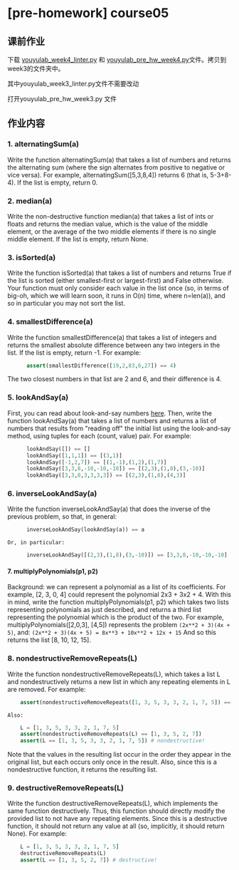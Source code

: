 # \[pre-homework\] course05

## 课前作业

下载 [youyulab\_week4\_linter.py](http://ossp.pengjunjie.com/youyulab_week4_linter.py) 和 [youyulab\_pre\_hw\_week4.py](http://ossp.pengjunjie.com/youyulab_pre_hw_week4.py)文件。拷贝到week3的文件夹中。

其中youyulab\_week3\_linter.py文件不需要改动

打开youyulab\_pre\_hw\_week3.py 文件

## 作业内容

### 1. **alternatingSum\(a\)**

Write the function alternatingSum\(a\) that takes a list of numbers and returns the alternating sum \(where the sign alternates from positive to negative or vice versa\). For example, alternatingSum\(\[5,3,8,4\]\) returns 6 \(that is, 5-3+8-4\). If the list is empty, return 0.

### 2. **median\(a\)**

Write the non-destructive function median\(a\) that takes a list of ints or floats and returns the median value, which is the value of the middle element, or the average of the two middle elements if there is no single middle element. If the list is empty, return None.

### 3. **isSorted\(a\)**

Write the function isSorted\(a\) that takes a list of numbers and returns True if the list is sorted \(either smallest-first or largest-first\) and False otherwise. Your function must only consider each value in the list once \(so, in terms of big-oh, which we will learn soon, it runs in O\(n\) time, where n=len\(a\)\), and so in particular you may not sort the list.

### 4. **smallestDifference\(a\)**

Write the function smallestDifference\(a\) that takes a list of integers and returns the smallest absolute difference between any two integers in the list. If the list is empty, return -1. For example:

```python
      assert(smallestDifference([19,2,83,6,27]) == 4)
```

The two closest numbers in that list are 2 and 6, and their difference is 4.

### 5. **lookAndSay\(a\)**

First, you can read about look-and-say numbers [here](https://en.wikipedia.org/wiki/Look-and-say_sequence). Then, write the function lookAndSay\(a\) that takes a list of numbers and returns a list of numbers that results from "reading off" the initial list using the look-and-say method, using tuples for each \(count, value\) pair. For example:

```python
      lookAndSay([]) == []
      lookAndSay([1,1,1]) == [(3,1)]
      lookAndSay([-1,2,7]) == [(1,-1),(1,2),(1,7)]
      lookAndSay([3,3,8,-10,-10,-10]) == [(2,3),(1,8),(3,-10)]
      lookAndSay([3,3,8,3,3,3,3]) == [(2,3),(1,8),(4,3)]
```

### 6. **inverseLookAndSay\(a\)**

Write the function inverseLookAndSay\(a\) that does the inverse of the previous problem, so that, in general:

```python
      inverseLookAndSay(lookAndSay(a)) == a
```

```text
Or, in particular:
```

```python
      inverseLookAndSay([(2,3),(1,8),(3,-10)]) == [3,3,8,-10,-10,-10]
```

#### 7. **multiplyPolynomials\(p1, p2\)**

Background: we can represent a polynomial as a list of its coefficients. For example, \[2, 3, 0, 4\] could represent the polynomial 2x3 + 3x2 + 4. With this in mind, write the function multiplyPolynomials\(p1, p2\) which takes two lists representing polynomials as just described, and returns a third list representing the polynomial which is the product of the two. For example, multiplyPolynomials\(\[2,0,3\], \[4,5\]\) represents the problem `(2x**2 + 3)(4x + 5)`, and: `(2x**2 + 3)(4x + 5) = 8x**3 + 10x**2 + 12x + 15` And so this returns the list \[8, 10, 12, 15\].

### 8. **nondestructiveRemoveRepeats\(L\)**

Write the function nondestructiveRemoveRepeats\(L\), which takes a list L and nondestructively returns a new list in which any repeating elements in L are removed. For example:

```python
    assert(nondestructiveRemoveRepeats([1, 3, 5, 3, 3, 2, 1, 7, 5]) ==[1, 3, 5, 2, 7])
```

```text
Also:
```

```python
    L = [1, 3, 5, 3, 3, 2, 1, 7, 5]
    assert(nondestructiveRemoveRepeats(L) == [1, 3, 5, 2, 7])
    assert(L == [1, 3, 5, 3, 3, 2, 1, 7, 5]) # nondestructive!
```

Note that the values in the resulting list occur in the order they appear in the original list, but each occurs only once in the result. Also, since this is a nondestructive function, it returns the resulting list.

### 9. **destructiveRemoveRepeats\(L\)**

Write the function destructiveRemoveRepeats\(L\), which implements the same function destructively. Thus, this function should directly modify the provided list to not have any repeating elements. Since this is a destructive function, it should not return any value at all \(so, implicitly, it should return None\). For example:

```python
    L = [1, 3, 5, 3, 3, 2, 1, 7, 5]
    destructiveRemoveRepeats(L)
    assert(L == [1, 3, 5, 2, 7]) # destructive!
```

